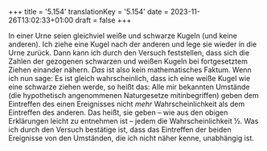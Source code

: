 +++
title = '5.154'
translationKey = '5.154'
date = 2023-11-26T13:02:33+01:00
draft = false
+++

In einer Urne seien gleichviel weiße und schwarze Kugeln (und keine anderen). Ich ziehe eine Kugel nach der anderen und lege sie wieder in die Urne zurück. Dann kann ich durch den Versuch feststellen, dass sich die Zahlen der gezogenen schwarzen und weißen Kugeln bei fortgesetztem Ziehen einander nähern.
<em class="germph">Das</em> ist also kein mathematisches Faktum.
Wenn ich nun sage: Es ist gleich wahrscheinlich, dass ich eine weiße Kugel wie eine schwarze ziehen werde, so heißt das: Alle mir bekannten Umstände (die hypothetisch angenommenen Naturgesetze mitinbegriffen) geben dem Eintreffen des einen Ereignisses nicht <em class="germph">mehr</em> Wahrscheinlichkeit als dem Eintreffen des anderen. Das heißt, sie geben – wie aus den obigen Erklärungen leicht zu entnehmen ist – jedem die Wahrscheinlichkeit <span class="mathmode">½</span>.
Was ich durch den Versuch bestätige ist, dass das Eintreffen der beiden Ereignisse von den Umständen, die ich nicht näher kenne, unabhängig ist.
